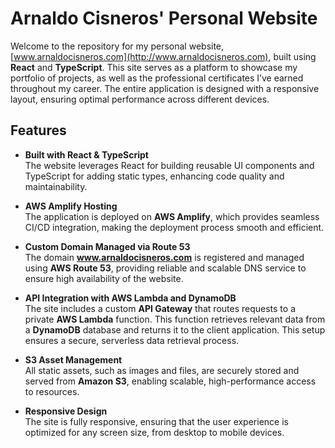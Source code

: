 # Arnaldo Cisneros' Personal Website

Welcome to the repository for my personal website, [www.arnaldocisneros.com](http://www.arnaldocisneros.com), built using **React** and **TypeScript**. This site serves as a platform to showcase my portfolio of projects, as well as the professional certificates I’ve earned throughout my career. The entire application is designed with a responsive layout, ensuring optimal performance across different devices.

## Features

- **Built with React & TypeScript**  
  The website leverages React for building reusable UI components and TypeScript for adding static types, enhancing code quality and maintainability. 

- **AWS Amplify Hosting**  
  The application is deployed on **AWS Amplify**, which provides seamless CI/CD integration, making the deployment process smooth and efficient. 

- **Custom Domain Managed via Route 53**  
  The domain **www.arnaldocisneros.com** is registered and managed using **AWS Route 53**, providing reliable and scalable DNS service to ensure high availability of the website.

- **API Integration with AWS Lambda and DynamoDB**  
  The site includes a custom **API Gateway** that routes requests to a private **AWS Lambda** function. This function retrieves relevant data from a **DynamoDB** database and returns it to the client application. This setup ensures a secure, serverless data retrieval process.

- **S3 Asset Management**  
  All static assets, such as images and files, are securely stored and served from **Amazon S3**, enabling scalable, high-performance access to resources.

- **Responsive Design**  
  The site is fully responsive, ensuring that the user experience is optimized for any screen size, from desktop to mobile devices.
